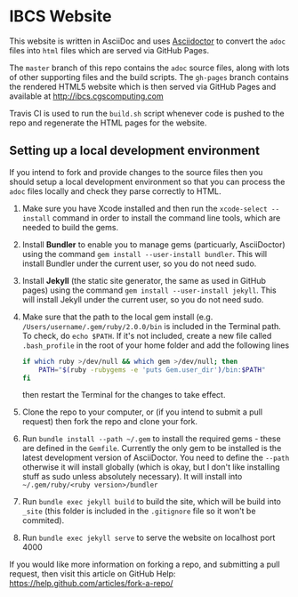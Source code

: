 # IBCS Website

This website is written in AsciiDoc and uses [Asciidoctor](http://asciidoctor.org) to convert the `adoc` files into `html` files which are served via GitHub Pages.

The `master` branch of this repo contains the `adoc` source files, along with lots of other supporting files and the build scripts. The `gh-pages` branch contains the rendered HTML5 website which is then served via GitHub Pages and available at http://ibcs.cgscomputing.com

Travis CI is used to run the `build.sh` script whenever code is pushed to the repo and regenerate the HTML pages for the website.

## Setting up a local development environment

If you intend to fork and provide changes to the source files then you should setup a local development environment so that you can process the `adoc` files locally and check they parse correctly to HTML.

1. Make sure you have Xcode installed and then run the `xcode-select --install` command in order to install the command line tools, which are needed to build the gems. 

2. Install **Bundler** to enable you to manage gems (particuarly, AsciiDoctor) using the command `gem install --user-install bundler`. This will install Bundler under the current user, so you do not need sudo.

3. Install **Jekyll** (the static site generator, the same as used in GitHub pages) using the command `gem install --user-install jekyll`. This will install Jekyll under the current user, so you do not need sudo.

4. Make sure that the path to the local gem install (e.g. `/Users/username/.gem/ruby/2.0.0/bin` is included in the Terminal path. To check, do `echo $PATH`. If it's not included, create a new file called `.bash_profile` in the root of your home folder and add the following lines

    ```bash
    if which ruby >/dev/null && which gem >/dev/null; then
        PATH="$(ruby -rubygems -e 'puts Gem.user_dir')/bin:$PATH"
    fi
    ```
    then restart the Terminal for the changes to take effect.
    
5. Clone the repo to your computer, or (if you intend to submit a pull request) then fork the repo and clone your fork.

6. Run `bundle install --path ~/.gem` to install the required gems - these are defined in the `Gemfile`. Currently the only gem to be installed is the latest development version of AsciiDoctor. You need to define the `--path` otherwise it will install globally (which is okay, but I don't like installing stuff as sudo unless absolutely necessary). It will install into `~/.gem/ruby/<ruby version>/bundler`

7. Run `bundle exec jekyll build` to build the site, which will be build into `_site` (this folder is included in the `.gitignore` file so it won't be commited).

8. Run `bundle exec jekyll serve` to serve the website on localhost port 4000

If you would like more information on forking a repo, and submitting a pull request, then visit this article on  GitHub Help: https://help.github.com/articles/fork-a-repo/